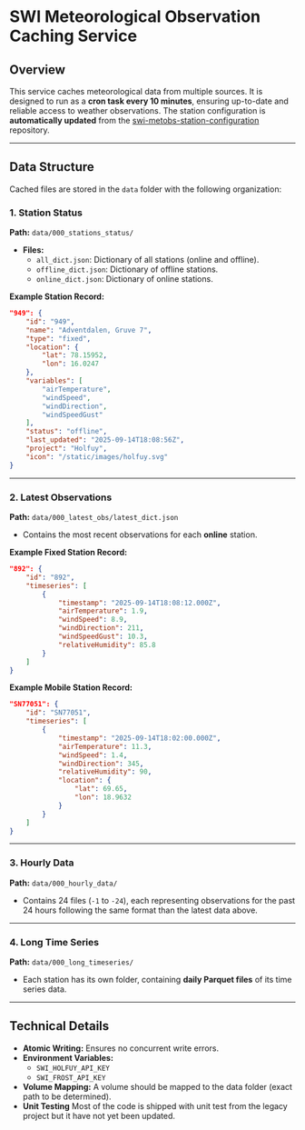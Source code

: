 # SWI Meteorological Observation Caching Service

## Overview
This service caches meteorological data from multiple sources. It is designed to run as a **cron task every 10 minutes**, ensuring up-to-date and reliable access to weather observations. The station configuration is **automatically updated** from the [swi-metobs-station-configuration](https://github.com/UNIS-Svalbard-Weather-Information/swi-metobs-station-configuration) repository.

---

## Data Structure
Cached files are stored in the `data` folder with the following organization:

### 1. Station Status
**Path:** `data/000_stations_status/`
- **Files:**
  - `all_dict.json`: Dictionary of all stations (online and offline).
  - `offline_dict.json`: Dictionary of offline stations.
  - `online_dict.json`: Dictionary of online stations.

**Example Station Record:**
```json
"949": {
    "id": "949",
    "name": "Adventdalen, Gruve 7",
    "type": "fixed",
    "location": {
        "lat": 78.15952,
        "lon": 16.0247
    },
    "variables": [
        "airTemperature",
        "windSpeed",
        "windDirection",
        "windSpeedGust"
    ],
    "status": "offline",
    "last_updated": "2025-09-14T18:08:56Z",
    "project": "Holfuy",
    "icon": "/static/images/holfuy.svg"
}
```

---

### 2. Latest Observations
**Path:** `data/000_latest_obs/latest_dict.json`
- Contains the most recent observations for each **online** station.

**Example Fixed Station Record:**
```json
"892": {
    "id": "892",
    "timeseries": [
        {
            "timestamp": "2025-09-14T18:08:12.000Z",
            "airTemperature": 1.9,
            "windSpeed": 8.9,
            "windDirection": 211,
            "windSpeedGust": 10.3,
            "relativeHumidity": 85.8
        }
    ]
}
```

**Example Mobile Station Record:**
```json
"SN77051": {
    "id": "SN77051",
    "timeseries": [
        {
            "timestamp": "2025-09-14T18:02:00.000Z",
            "airTemperature": 11.3,
            "windSpeed": 1.4,
            "windDirection": 345,
            "relativeHumidity": 90,
            "location": {
                "lat": 69.65,
                "lon": 18.9632
            }
        }
    ]
}
```

---

### 3. Hourly Data
**Path:** `data/000_hourly_data/`
- Contains 24 files (`-1` to `-24`), each representing observations for the past 24 hours following the same format than the latest data above.

---

### 4. Long Time Series
**Path:** `data/000_long_timeseries/`
- Each station has its own folder, containing **daily Parquet files** of its time series data.

---

## Technical Details
- **Atomic Writing:** Ensures no concurrent write errors.
- **Environment Variables:**
  - `SWI_HOLFUY_API_KEY`
  - `SWI_FROST_API_KEY`
- **Volume Mapping:** A volume should be mapped to the data folder (exact path to be determined).
- **Unit Testing** Most of the code is shipped with unit test from the legacy project but it have not yet been updated.
